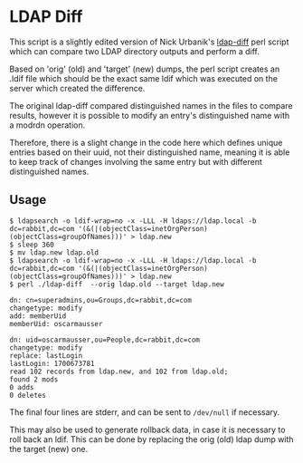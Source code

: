 # LDAP Diff

This script is a slightly edited version of Nick Urbanik's [ldap-diff](https://nicku.org/software/ldap-diff) perl script which can compare two LDAP directory outputs and perform a diff.

Based on 'orig' (old) and 'target' (new) dumps, the perl script creates an .ldif file which should be the exact same ldif which was executed on the server which created the difference.

The original ldap-diff compared distinguished names in the files to compare results, however it is possible to modify an entry's distinguished name with a modrdn operation.

Therefore, there is a slight change in the code here which defines unique entries based on their uuid, not their distinguished name, meaning it is able to keep track of changes involving the same entry but with different distinguished names.


## Usage

```
$ ldapsearch -o ldif-wrap=no -x -LLL -H ldaps://ldap.local -b dc=rabbit,dc=com '(&(|(objectClass=inetOrgPerson)(objectClass=groupOfNames)))' > ldap.new
$ sleep 360
$ mv ldap.new ldap.old
$ ldapsearch -o ldif-wrap=no -x -LLL -H ldaps://ldap.local -b dc=rabbit,dc=com '(&(|(objectClass=inetOrgPerson)(objectClass=groupOfNames)))' > ldap.new
$ perl ./ldap-diff  --orig ldap.old --target ldap.new

dn: cn=superadmins,ou=Groups,dc=rabbit,dc=com
changetype: modify
add: memberUid
memberUid: oscarmausser

dn: uid=oscarmausser,ou=People,dc=rabbit,dc=com
changetype: modify
replace: lastLogin
lastLogin: 1700673781
read 102 records from ldap.new, and 102 from ldap.old;
found 2 mods
0 adds
0 deletes
```

The final four lines are stderr, and can be sent to `/dev/null` if necessary.

This may also be used to generate rollback data, in case it is necessary to roll back an ldif. This can be done by replacing the orig (old) ldap dump with the target (new) one.
